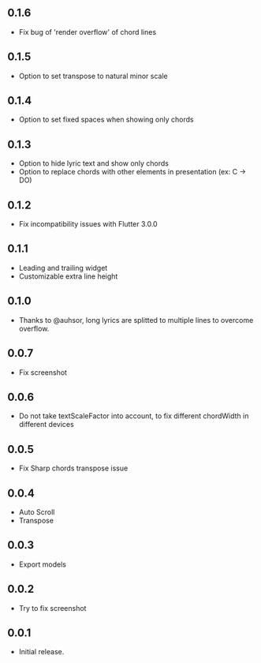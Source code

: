 ## 0.1.6
* Fix bug of 'render overflow' of chord lines

## 0.1.5
* Option to set transpose to natural minor scale

## 0.1.4
* Option to set fixed spaces when showing only chords

## 0.1.3
* Option to hide lyric text and show only chords
* Option to replace chords with other elements in presentation (ex: C -> DO)

## 0.1.2
* Fix incompatibility issues with Flutter 3.0.0

## 0.1.1
* Leading and trailing widget
* Customizable extra line height

## 0.1.0
* Thanks to @auhsor, long lyrics are splitted to multiple lines
   to overcome overflow.

## 0.0.7
* Fix screenshot

## 0.0.6
* Do not take textScaleFactor into account,
to fix different chordWidth in different devices

## 0.0.5
* Fix Sharp chords transpose issue

## 0.0.4
* Auto Scroll
* Transpose

## 0.0.3
* Export models

## 0.0.2
* Try to fix screenshot

## 0.0.1

* Initial release.
